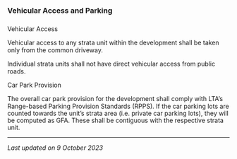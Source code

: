 ### Vehicular Access and Parking

### 

<a href="#Vehicular-Access" class="collapsible collapsed"
data-toggle="collapse"></a>

Vehicular Access

Vehicular access to any strata unit within the development shall be
taken only from the common driveway.

Individual strata units shall not have direct vehicular access from
public roads.

<a href="#Car-Park-Provision" class="collapsible collapsed"
data-toggle="collapse"></a>

Car Park Provision

The overall car park provision for the development shall comply with
LTA’s Range-based Parking Provision Standards
(RPPS). <span style="line-height: 115%;">If the car parking lots are
counted towards the unit’s strata area (i.e. private car parking lots),
they will be computed as GFA. These shall be contiguous with the
respective strata unit.</span>

------------------------------------------------------------------------

*Last updated on 9 October 2023*
